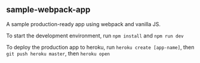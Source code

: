 ## sample-webpack-app
A sample production-ready app using webpack and vanilla JS.  

To start the development environment, run `npm install` and `npm run dev` 

To deploy the production app to heroku, run `heroku create [app-name]`, then `git push heroku master`, then `heroku open` 
